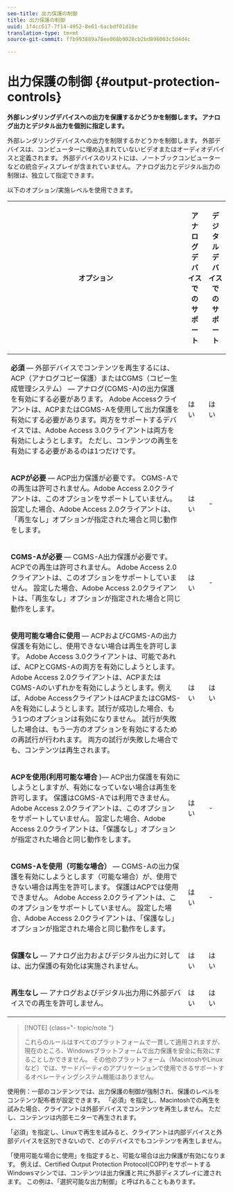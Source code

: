 ```yaml
---
seo-title: 出力保護の制御
title: 出力保護の制御
uuid: 1f4cc617-7f14-4952-8e61-6acbdf01d10e
translation-type: tm+mt
source-git-commit: ffb993889a78ee068b9028cb2bd896003c5d4d4c

---
```



# 出力保護の制御 {#output-protection-controls}

**外部レンダリングデバイスへの出力を保護するかどうかを制御します。 アナログ出力とデジタル出力を個別に指定します。**

外部レンダリングデバイスへの出力を制限するかどうかを制御します。 外部デバイスは、コンピューターに埋め込まれていないビデオまたはオーディオデバイスと定義されます。 外部デバイスのリストには、ノートブックコンピューターなどの統合ディスプレイが含まれていません。 アナログ出力とデジタル出力の制限は、独立して指定できます。

以下のオプション/実施レベルを使用できます。

<table frame="all" colsep="0" rowsep="1" id="adobetable_fvw_5fx_n4"> 
 <thead class="- topic/thead "> 
  <tr rowsep="1" class="- topic/row "> 
   <th colname="1" class="- topic/entry entry"> <p class="- topic/p ">オプション </p> </th> 
   <th colname="2" class="- topic/entry entry"> <p class="- topic/p ">アナログデバイスでのサポート </p> </th> 
   <th colname="3" class="- topic/entry entry"> <p class="- topic/p ">デジタルデバイスでのサポート </p> </th> 
  </tr> 
 </thead>
 <tbody class="- topic/tbody "> 
  <tr rowsep="1" class="- topic/row "> 
   <td colname="1" class="- topic/entry "> <p class="- topic/p "><b class="+ topic/ph hi-d/b ">必須</b> — 外部デバイスでコンテンツを再生するには、ACP（アナログコピー保護）またはCGMS（コピー生成管理システム） — アナログ(CGMS-A)の出力保護を有効にする必要があります。 Adobe Accessクライアントは、ACPまたはCGMS-Aを使用して出力保護を有効にする必要があります。両方をサポートするデバイスでは、Adobe Access 3.0クライアントは両方を有効にしようとします。 ただし、コンテンツの再生を有効にする必要があるのは1つだけです。 </p> </td> 
   <td colname="2" class="- topic/entry "> <p class="- topic/p ">はい </p> </td> 
   <td colname="3" class="- topic/entry "> <p class="- topic/p ">はい </p> </td> 
  </tr> 
  <tr rowsep="1" class="- topic/row "> 
   <td colname="1" class="- topic/entry "> <p class="- topic/p "><b class="+ topic/ph hi-d/b ">ACPが必要</b> — ACP出力保護が必要です。 CGMS-Aでの再生は許可されません。Adobe Access 2.0クライアントは、このオプションをサポートしていません。 設定した場合、Adobe Access 2.0クライアントは、「再生なし」オプションが指定された場合と同じ動作をします。 </p> </td> 
   <td colname="2" class="- topic/entry "> <p class="- topic/p ">はい </p> </td> 
   <td colname="3" class="- topic/entry "> <p class="- topic/p ">- </p> </td> 
  </tr> 
  <tr rowsep="1" class="- topic/row "> 
   <td colname="1" class="- topic/entry "> <p class="- topic/p "><b class="+ topic/ph hi-d/b ">CGMS-Aが必要</b> — CGMS-A出力保護が必要です。 ACPでの再生は許可されません。 Adobe Access 2.0クライアントは、このオプションをサポートしていません。 設定した場合、Adobe Access 2.0クライアントは、「再生なし」オプションが指定された場合と同じ動作をします。 </p> </td> 
   <td colname="2" class="- topic/entry "> <p class="- topic/p ">はい </p> </td> 
   <td colname="3" class="- topic/entry "> <p class="- topic/p ">- </p> </td> 
  </tr> 
  <tr rowsep="1" class="- topic/row "> 
   <td colname="1" class="- topic/entry "> <p class="- topic/p "><b class="+ topic/ph hi-d/b ">使用可能な場合に使用</b> — ACPおよびCGMS-Aの出力保護を有効にし、使用できない場合は再生を許可します。 Adobe Access 3.0クライアントは、可能であれば、ACPとCGMS-Aの両方を有効にしようとします。 Adobe Access 2.0クライアントは、ACPまたはCGMS-Aのいずれかを有効にしようとします。例えば、Adobe AccessクライアントはACPまたはCGMS-Aを有効にしようとします。試行が成功した場合、もう1つのオプションは有効になりません。 試行が失敗した場合は、もう一方のオプションを有効にするための再試行が行われます。 両方の試行が失敗した場合でも、コンテンツは再生されます。 </p> </td> 
   <td colname="2" class="- topic/entry "> <p class="- topic/p ">はい </p> </td> 
   <td colname="3" class="- topic/entry "> <p class="- topic/p ">はい </p> </td> 
  </tr> 
  <tr rowsep="1" class="- topic/row "> 
   <td colname="1" class="- topic/entry "> <p class="- topic/p "><b class="+ topic/ph hi-d/b ">ACPを使用(利用可能な場合</b> )— ACP出力保護を有効にしようとしますが、有効になっていない場合は再生を許可します。 保護はCGMS-Aでは利用できません。Adobe Access 2.0クライアントは、このオプションをサポートしていません。 設定した場合、Adobe Access 2.0クライアントは、「保護なし」オプションが指定された場合と同じ動作をします。 </p> </td> 
   <td colname="2" class="- topic/entry "> <p class="- topic/p ">はい </p> </td> 
   <td colname="3" class="- topic/entry "> <p class="- topic/p ">- </p> </td> 
  </tr> 
  <tr rowsep="1" class="- topic/row "> 
   <td colname="1" class="- topic/entry "> <p class="- topic/p "><b class="+ topic/ph hi-d/b ">CGMS-Aを使用（可能な場合） </b>— CGMS-Aの出力保護を有効にしようとします（可能な場合）が、使用できない場合は再生を許可します。 保護はACPでは使用できません。 Adobe Access 2.0クライアントは、このオプションをサポートしていません。 設定した場合、Adobe Access 2.0クライアントは、「保護なし」オプションが指定された場合と同じ動作をします。 </p> </td> 
   <td colname="2" class="- topic/entry "> <p class="- topic/p ">はい </p> </td> 
   <td colname="3" class="- topic/entry "> <p class="- topic/p ">- </p> </td> 
  </tr> 
  <tr rowsep="1" class="- topic/row "> 
   <td colname="1" class="- topic/entry "> <p class="- topic/p "><b class="+ topic/ph hi-d/b ">保護なし</b> — アナログ出力およびデジタル出力に対しては、出力保護の有効化は実施されません。 </p> </td> 
   <td colname="2" class="- topic/entry "> <p class="- topic/p ">はい </p> </td> 
   <td colname="3" class="- topic/entry "> <p class="- topic/p ">はい </p> </td> 
  </tr> 
  <tr rowsep="0" class="- topic/row "> 
   <td colname="1" class="- topic/entry "> <p class="- topic/p "><b class="+ topic/ph hi-d/b ">再生なし</b> — アナログおよびデジタル出力用に外部デバイスでの再生を許可しません。 </p> </td> 
   <td colname="2" class="- topic/entry "> <p class="- topic/p ">はい </p> </td> 
   <td colname="3" class="- topic/entry "> <p class="- topic/p ">はい </p> </td> 
  </tr> 
 </tbody> 
</table>

>[!NOTE] {class=&quot;- topic/note &quot;}
>
>これらのルールはすべてのプラットフォームで一貫して適用されますが、現在のところ、Windowsプラットフォームで出力保護を安全に有効にすることしかできません。 その他のプラットフォーム（MacintoshやLinuxなど）では、サードパーティのアプリケーションで使用できるサポートするオペレーティングシステム機能はありません。

使用例：一部のコンテンツでは、出力保護の制御が強制され、保護のレベルをコンテンツ配布者が設定できます。 「必須」を指定し、Macintoshでの再生を試みた場合、クライアントは外部デバイスでコンテンツを再生しません。 ただし、コンテンツは内部モニターで再生されます。

「必須」を指定し、Linuxで再生を試みると、クライアントは内部デバイスと外部デバイスを区別できないので、どのデバイスでもコンテンツを再生しません。

「使用可能な場合に使用」を指定すると、可能な場合は出力保護が有効になります。 例えば、Certified Output Protection Protocol(COPP)をサポートするWindowsマシンでは、コンテンツは出力保護と共に外部ディスプレイに渡されます。 この例は、「選択可能な出力制御」と呼ばれることもあります。
